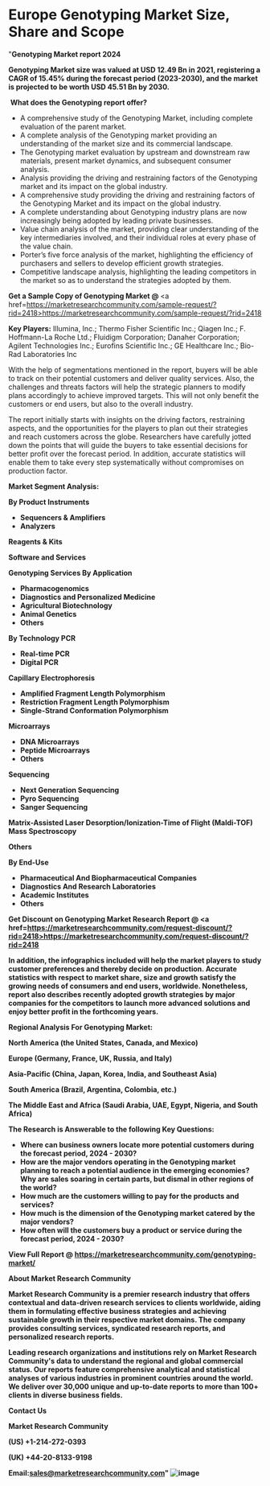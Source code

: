# Europe Genotyping Market Size, Share and Scope
"<strong>Genotyping Market report 2024</strong>

<strong>Genotyping Market size was valued at USD 12.49 Bn in 2021, registering a CAGR of 15.45% during the forecast period (2023-2030), and the market is projected to be worth USD 45.51 Bn by 2030.</strong>

 <strong><b>What does the Genotyping report offer?</b></strong>
<ul>
  <li>A comprehensive study of the Genotyping Market, including complete evaluation of the parent market.</li>
  <li>A complete analysis of the Genotyping market providing an understanding of the market size and its commercial landscape.</li>
  <li>The Genotyping market evaluation by upstream and downstream raw materials, present market dynamics, and subsequent consumer analysis.</li>
  <li>Analysis providing the driving and restraining factors of the Genotyping market and its impact on the global industry.</li>
  <li>A comprehensive study providing the driving and restraining factors of the Genotyping Market and its impact on the global industry.</li>
  <li>A complete understanding about Genotyping industry plans are now increasingly being adopted by leading private businesses.</li>
  <li>Value chain analysis of the market, providing clear understanding of the key intermediaries involved, and their individual roles at every phase of the value chain.</li>
  <li>Porter’s five force analysis of the market, highlighting the efficiency of purchasers and sellers to develop efficient growth strategies.</li>
  <li>Competitive landscape analysis, highlighting the leading competitors in the market so as to understand the strategies adopted by them.</li>
</ul>

<strong>Get a Sample Copy of Genotyping Market @ </strong><a href=https://marketresearchcommunity.com/sample-request/?rid=2418><u>https://marketresearchcommunity.com/sample-request/?rid=2418</u></a>

<strong>Key Players:</strong> 
Illumina, Inc.; Thermo Fisher Scientific Inc.; Qiagen Inc.; F. Hoffmann-La Roche Ltd.; Fluidigm Corporation; Danaher Corporation; Agilent Technologies Inc.; Eurofins Scientific Inc.; GE Healthcare Inc.; Bio-Rad Laboratories Inc

With the help of segmentations mentioned in the report, buyers will be able to track on their potential customers and deliver quality services. Also, the challenges and threats factors will help the strategic planners to modify plans accordingly to achieve improved targets. This will not only benefit the customers or end users, but also to the overall industry.

The report initially starts with insights on the driving factors, restraining aspects, and the opportunities for the players to plan out their strategies and reach customers across the globe. Researchers have carefully jotted down the points that will guide the buyers to take essential decisions for better profit over the forecast period. In addition, accurate statistics will enable them to take every step systematically without compromises on production factor.

<strong>Market Segment Analysis:</strong>


<strong><strong>By Product</strong></h4>
Instruments
<ul>
 	<li>Sequencers &amp; Amplifiers</li>
 	<li>Analyzers</li>
</ul>
Reagents &amp; Kits

Software and Services

Genotyping Services
<strong><strong>By Application</strong></h4>
<ul>
 	<li>Pharmacogenomics</li>
 	<li>Diagnostics and Personalized Medicine</li>
 	<li>Agricultural Biotechnology</li>
 	<li>Animal Genetics</li>
 	<li>Others</li>
</ul>
<strong><strong>By Technology</strong></h4>
PCR
<ul>
 	<li>Real-time PCR</li>
 	<li>Digital PCR</li>
</ul>
Capillary Electrophoresis
<ul>
 	<li>Amplified Fragment Length Polymorphism</li>
 	<li>Restriction Fragment Length Polymorphism</li>
 	<li>Single-Strand Conformation Polymorphism</li>
</ul>
Microarrays
<ul>
 	<li>DNA Microarrays</li>
 	<li>Peptide Microarrays</li>
 	<li>Others</li>
</ul>
Sequencing
<ul>
 	<li>Next Generation Sequencing</li>
 	<li>Pyro Sequencing</li>
 	<li>Sanger Sequencing</li>
</ul>
Matrix-Assisted Laser Desorption/Ionization-Time of Flight (Maldi-TOF) Mass Spectroscopy

Others

<strong>By End-Use</strong>
<ul>
 	<li>Pharmaceutical And Biopharmaceutical Companies</li>
 	<li>Diagnostics And Research Laboratories</li>
 	<li>Academic Institutes</li>
 	<li>Others</li>
</ul>

<strong>Get Discount on Genotyping Market Research Report @ </b></strong><a href=https://marketresearchcommunity.com/request-discount/?rid=2418><u>https://marketresearchcommunity.com/request-discount/?rid=2418</u></a>

In addition, the infographics included will help the market players to study customer preferences and thereby decide on production. Accurate statistics with respect to market share, size and growth satisfy the growing needs of consumers and end users, worldwide. Nonetheless, report also describes recently adopted growth strategies by major companies for the competitors to launch more advanced solutions and enjoy better profit in the forthcoming years.

<strong>Regional Analysis For Genotyping Market:</strong>

<strong>North America</strong> (the United States, Canada, and Mexico)

<strong>Europe</strong> (Germany, France, UK, Russia, and Italy)

<strong>Asia-Pacific</strong> (China, Japan, Korea, India, and Southeast Asia)

<strong>South America</strong> (Brazil, Argentina, Colombia, etc.)

<strong>The Middle East and Africa</strong> (Saudi Arabia, UAE, Egypt, Nigeria, and South Africa)

<strong>The Research is Answerable to the following Key Questions:</strong>
<ul>
 	<li>Where can business owners locate more potential customers during the forecast period, 2024 - 2030?</li>
 	<li>How are the major vendors operating in the Genotyping market planning to reach a potential audience in the emerging economies? Why are sales soaring in certain parts, but dismal in other regions of the world?</li>
 	<li>How much are the customers willing to pay for the products and services?</li>
 	<li>How much is the dimension of the Genotyping market catered by the major vendors?</li>
 	<li>How often will the customers buy a product or service during the forecast period, 2024 - 2030?</li>
</ul>

<strong>View Full Report @</strong> <a href=https://marketresearchcommunity.com/genotyping-market/>https://marketresearchcommunity.com/genotyping-market/</a>

<strong>About Market Research Community</strong>

Market Research Community is a premier research industry that offers contextual and data-driven research services to clients worldwide, aiding them in formulating effective business strategies and achieving sustainable growth in their respective market domains. The company provides consulting services, syndicated research reports, and personalized research reports.

Leading research organizations and institutions rely on Market Research Community's data to understand the regional and global commercial status. Our reports feature comprehensive analytical and statistical analyses of various industries in prominent countries around the world. We deliver over 30,000 unique and up-to-date reports to more than 100+ clients in diverse business fields.

<strong>Contact Us</strong>

<strong>Market Research Community</strong>

(US) +1-214-272-0393

(UK) +44-20-8133-9198

<strong>Email:</strong>sales@marketresearchcommunity.com"
![image](https://github.com/radhad123/marketresearchreports/assets/158307692/0f9a059c-f132-4acb-86aa-f2d037e980ab)
